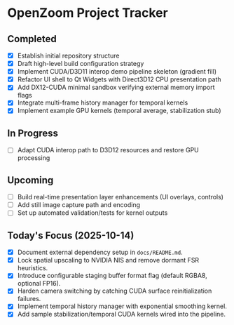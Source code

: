 # OpenZoom Project Tracker

## Completed
- [x] Establish initial repository structure
- [x] Draft high-level build configuration strategy
- [x] Implement CUDA/D3D11 interop demo pipeline skeleton (gradient fill)
- [x] Refactor UI shell to Qt Widgets with Direct3D12 CPU presentation path
- [x] Add DX12-CUDA minimal sandbox verifying external memory import flags
- [x] Integrate multi-frame history manager for temporal kernels
- [x] Implement example GPU kernels (temporal average, stabilization stub)

## In Progress
- [ ] Adapt CUDA interop path to D3D12 resources and restore GPU processing

## Upcoming
- [ ] Build real-time presentation layer enhancements (UI overlays, controls)
- [ ] Add still image capture path and encoding
- [ ] Set up automated validation/tests for kernel outputs

## Today's Focus (2025-10-14)
- [x] Document external dependency setup in `docs/README.md`.
- [x] Lock spatial upscaling to NVIDIA NIS and remove dormant FSR heuristics.
- [x] Introduce configurable staging buffer format flag (default RGBA8, optional FP16).
- [x] Harden camera switching by catching CUDA surface reinitialization failures.
- [x] Implement temporal history manager with exponential smoothing kernel.
- [x] Add sample stabilization/temporal CUDA kernels wired into the pipeline.
